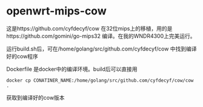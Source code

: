 # openwrt-mips-cow

这是https://github.com/cyfdecyf/cow 在32位mips上的移植，用的是https://github.com/gomini/go-mips32 编译。在我的WNDR4300上完美运行。

运行build.sh后，可在/home/golang/src/github.com/cyfdecyf/cow 中找到编译好的cow程序

Dockerfile 是docker中的编译环境。build后可以直接用 
```
docker cp CONATINER_NAME:/home/golang/src/github.com/cyfdecyf/cow/cow . 
```
获取到编译好的cow版本
